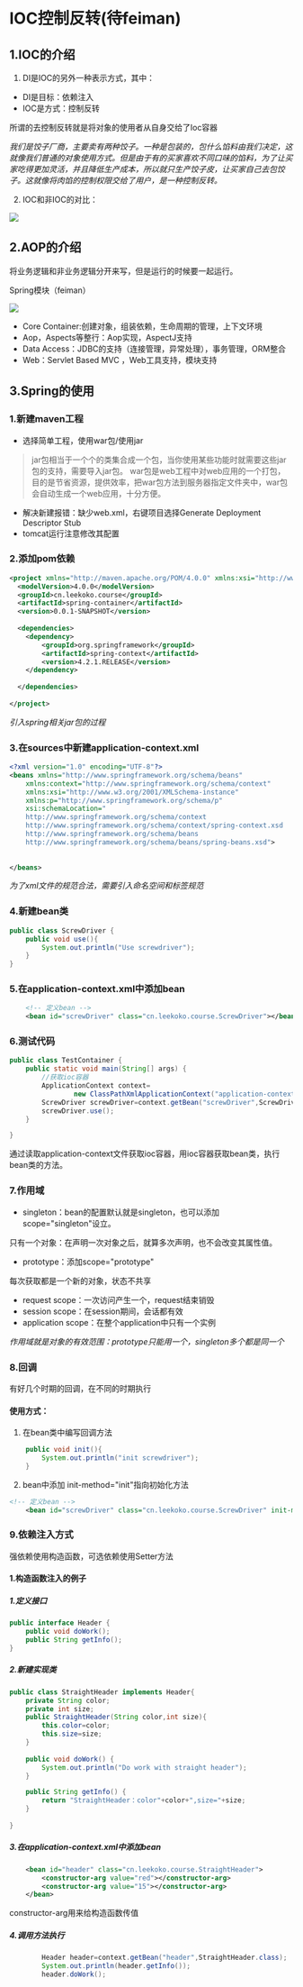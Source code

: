 # IOC控制反转(待feiman)   

## 1.IOC的介绍   

1. DI是IOC的另外一种表示方式，其中：

- DI是目标：依赖注入   
- IOC是方式：控制反转    

所谓的去控制反转就是将对象的使用者从自身交给了Ioc容器    

_我们是饺子厂商，主要卖有两种饺子。一种是包装的，包什么馅料由我们决定，这就像我们普通的对象使用方式。但是由于有的买家喜欢不同口味的馅料，为了让买家吃得更加灵活，并且降低生产成本，所以就只生产饺子皮，让买家自己去包饺子。这就像将肉馅的控制权限交给了用户，是一种控制反转。_   

2. IOC和非IOC的对比：

![](../images/sp01.png)  

## 2.AOP的介绍  

将业务逻辑和非业务逻辑分开来写，但是运行的时候要一起运行。   

Spring模块（feiman）  

![](../images/sp02.png)    

- Core Container:创建对象，组装依赖，生命周期的管理，上下文环境  
- Aop，Aspects等整行：Aop实现，AspectJ支持   
- Data Access：JDBC的支持（连接管理，异常处理），事务管理，ORM整合      
- Web：Servlet Based MVC ，Web工具支持，模块支持

## 3.Spring的使用   

### 1.新建maven工程   

- 选择简单工程，使用war包/使用jar    

> jar包相当于一个个的类集合成一个包，当你使用某些功能时就需要这些jar包的支持，需要导入jar包。
> war包是web工程中对web应用的一个打包，目的是节省资源，提供效率，把war包方法到服务器指定文件夹中，war包会自动生成一个web应用，十分方便。

- 解决新建报错：缺少web.xml，右键项目选择Generate Deployment Descriptor Stub   
- tomcat运行注意修改其配置   

### 2.添加pom依赖   

```xml
<project xmlns="http://maven.apache.org/POM/4.0.0" xmlns:xsi="http://www.w3.org/2001/XMLSchema-instance" xsi:schemaLocation="http://maven.apache.org/POM/4.0.0 http://maven.apache.org/xsd/maven-4.0.0.xsd">
  <modelVersion>4.0.0</modelVersion>
  <groupId>cn.leekoko.course</groupId>
  <artifactId>spring-container</artifactId>
  <version>0.0.1-SNAPSHOT</version>
  
  <dependencies>  
	<dependency>
	    <groupId>org.springframework</groupId>
	    <artifactId>spring-context</artifactId>
	    <version>4.2.1.RELEASE</version>
	</dependency>
	
  </dependencies>
      
</project>
```

_引入spring相关jar包的过程_   

### 3.在sources中新建application-context.xml   

```xml
<?xml version="1.0" encoding="UTF-8"?>  
<beans xmlns="http://www.springframework.org/schema/beans" 
	xmlns:context="http://www.springframework.org/schema/context" 
	xmlns:xsi="http://www.w3.org/2001/XMLSchema-instance" 
    xmlns:p="http://www.springframework.org/schema/p" 
    xsi:schemaLocation="  
    http://www.springframework.org/schema/context  
    http://www.springframework.org/schema/context/spring-context.xsd  
    http://www.springframework.org/schema/beans  
    http://www.springframework.org/schema/beans/spring-beans.xsd">  
    
    
</beans>    
```

_为了xml文件的规范合法，需要引入命名空间和标签规范_  	

### 4.新建bean类   

```java
public class ScrewDriver {
	public void use(){
		System.out.println("Use screwdriver");
	}
}
```

### 5.在application-context.xml中添加bean  

```xml
    <!-- 定义bean -->
    <bean id="screwDriver" class="cn.leekoko.course.ScrewDriver"></bean>
```

### 6.测试代码   

```java
public class TestContainer {
	public static void main(String[] args) {
		//获取ioc容器
		ApplicationContext context=
				new ClassPathXmlApplicationContext("application-context.xml");
		ScrewDriver screwDriver=context.getBean("screwDriver",ScrewDriver.class);
		screwDriver.use();
	}

}
```

通过读取application-context文件获取ioc容器，用ioc容器获取bean类，执行bean类的方法。   

### 7.作用域   

- singleton：bean的配置默认就是singleton，也可以添加scope="singleton"设立。 

只有一个对象：在声明一次对象之后，就算多次声明，也不会改变其属性值。    

- prototype：添加scope="prototype"

每次获取都是一个新的对象，状态不共享  

- request scope：一次访问产生一个，request结束销毁   
- session scope：在session期间，会话都有效   
- application scope：在整个application中只有一个实例   

_作用域就是对象的有效范围：prototype只能用一个，singleton多个都是同一个_

### 8.回调   

有好几个时期的回调，在不同的时期执行   

#### 使用方式：

1. 在bean类中编写回调方法   

```java
	public void init(){
		System.out.println("init screwdriver");
	}
```

2. bean中添加 init-method="init"指向初始化方法   

```xml
<!-- 定义bean -->
    <bean id="screwDriver" class="cn.leekoko.course.ScrewDriver" init-method="init"></bean>
```

### 9.依赖注入方式  

强依赖使用构造函数，可选依赖使用Setter方法   

#### 1.构造函数注入的例子   

##### 1.定义接口   

```java
public interface Header {
	public void doWork();
	public String getInfo();
}
```

##### 2.新建实现类   

```java
public class StraightHeader implements Header{
	private String color;
	private int size;
	public StraightHeader(String color,int size){
		this.color=color;
		this.size=size;
	}
	
	public void doWork() {
		System.out.println("Do work with straight header");
	}

	public String getInfo() {
		return "StraightHeader：color"+color+",size="+size;
	}
	
}
```

##### 3.在application-context.xml中添加bean

```xml
    <bean id="header" class="cn.leekoko.course.StraightHeader">
    	<constructor-arg value="red"></constructor-arg>
    	<constructor-arg value="15"></constructor-arg>
    </bean>
```

constructor-arg用来给构造函数传值    

##### 4.调用方法执行      

```java	
		Header header=context.getBean("header",StraightHeader.class);
		System.out.println(header.getInfo());
		header.doWork();
```























